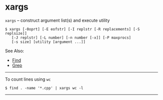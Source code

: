 # xargs

`xargs` – construct argument list(s) and execute utility

    $ xargs [-0oprt] [-E eofstr] [-I replstr [-R replacements] [-S replsize]]
       [-J replstr] [-L number] [-n number [-x]] [-P maxprocs]
       [-s size] [utility [argument ...]]

See Also:

  - [Find](Find.md)
  - [Grep](Grep.md)

---

To count lines using `wc`

    $ find . -name '*.cpp' | xargs wc -l

---
